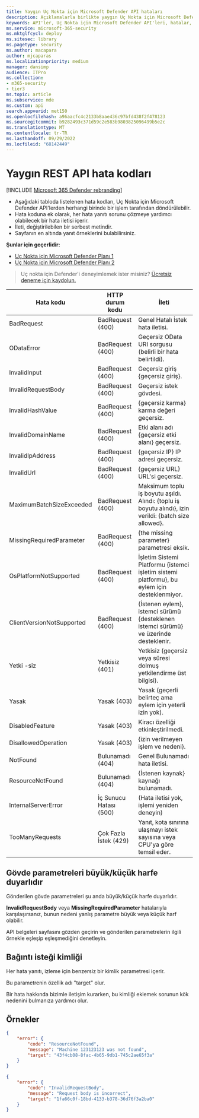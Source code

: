 ```yaml
---
title: Yaygın Uç Nokta için Microsoft Defender API hataları
description: Açıklamalarla birlikte yaygın Uç Nokta için Microsoft Defender API hatalarının listesi.
keywords: API'ler, Uç Nokta için Microsoft Defender API'leri, hatalar, sorun giderme
ms.service: microsoft-365-security
ms.mktglfcycl: deploy
ms.sitesec: library
ms.pagetype: security
ms.author: macapara
author: mjcaparas
ms.localizationpriority: medium
manager: dansimp
audience: ITPro
ms.collection:
- m365-security
- tier3
ms.topic: article
ms.subservice: mde
ms.custom: api
search.appverid: met150
ms.openlocfilehash: a96aacfc4c2133b8aae436c97bfd438f2f478123
ms.sourcegitcommit: b9282493c371d59c2e583b9803825096499b5e2c
ms.translationtype: MT
ms.contentlocale: tr-TR
ms.lasthandoff: 09/29/2022
ms.locfileid: "68142449"
---
```

# <a name="common-rest-api-error-codes"></a>Yaygın REST API hata kodları



[!INCLUDE [Microsoft 365 Defender rebranding](../../includes/microsoft-defender.md)]


* Aşağıdaki tabloda listelenen hata kodları, Uç Nokta için Microsoft Defender API'lerden herhangi birinde bir işlem tarafından döndürülebilir.
* Hata koduna ek olarak, her hata yanıtı sorunu çözmeye yardımcı olabilecek bir hata iletisi içerir.
* İleti, değiştirilebilen bir serbest metindir.
* Sayfanın en altında yanıt örneklerini bulabilirsiniz.

**Şunlar için geçerlidir:**
- [Uç Nokta için Microsoft Defender Planı 1](https://go.microsoft.com/fwlink/p/?linkid=2154037)
- [Uç Nokta için Microsoft Defender Planı 2](https://go.microsoft.com/fwlink/p/?linkid=2154037)


> Uç nokta için Defender'i deneyimlemek ister misiniz? [Ücretsiz deneme için kaydolun.](https://signup.microsoft.com/create-account/signup?products=7f379fee-c4f9-4278-b0a1-e4c8c2fcdf7e&ru=https://aka.ms/MDEp2OpenTrial?ocid=docs-wdatp-assignaccess-abovefoldlink)

Hata kodu|HTTP durum kodu|İleti
---|---|---
BadRequest|BadRequest (400)|Genel Hatalı İstek hata iletisi.
ODataError|BadRequest (400)|Geçersiz OData URI sorgusu (belirli bir hata belirtildi).
InvalidInput|BadRequest (400)|Geçersiz giriş {geçersiz giriş}.
InvalidRequestBody|BadRequest (400)|Geçersiz istek gövdesi.
InvalidHashValue|BadRequest (400)|{geçersiz karma} karma değeri geçersiz.
InvalidDomainName|BadRequest (400)|Etki alanı adı {geçersiz etki alanı} geçersiz.
InvalidIpAddress|BadRequest (400)|{geçersiz IP} IP adresi geçersiz.
InvalidUrl|BadRequest (400)|{geçersiz URL} URL'si geçersiz.
MaximumBatchSizeExceeded|BadRequest (400)|Maksimum toplu iş boyutu aşıldı. Alındı: {toplu iş boyutu alındı}, izin verildi: {batch size allowed}.
MissingRequiredParameter|BadRequest (400)|{the missing parameter} parametresi eksik.
OsPlatformNotSupported|BadRequest (400)|İşletim Sistemi Platformu {istemci işletim sistemi platformu}, bu eylem için desteklenmiyor.
ClientVersionNotSupported|BadRequest (400)|{İstenen eylem}, istemci sürümü {desteklenen istemci sürümü} ve üzerinde desteklenir.
Yetki -siz|Yetkisiz (401)|Yetkisiz (geçersiz veya süresi dolmuş yetkilendirme üst bilgisi).
Yasak|Yasak (403)|Yasak (geçerli belirteç ama eylem için yeterli izin yok).
DisabledFeature|Yasak (403)|Kiracı özelliği etkinleştirilmedi.
DisallowedOperation|Yasak (403)|{izin verilmeyen işlem ve nedeni}.
NotFound|Bulunamadı (404)|Genel Bulunamadı hata iletisi.
ResourceNotFound|Bulunamadı (404)|{İstenen kaynak} kaynağı bulunamadı.
InternalServerError|İç Sunucu Hatası (500)|(Hata iletisi yok, işlemi yeniden deneyin)
TooManyRequests|Çok Fazla İstek (429)|Yanıt, kota sınırına ulaşmayı istek sayısına veya CPU'ya göre temsil eder.

## <a name="body-parameters-are-case-sensitive"></a>Gövde parametreleri büyük/küçük harfe duyarlıdır

Gönderilen gövde parametreleri şu anda büyük/küçük harfe duyarlıdır.

**InvalidRequestBody** veya **MissingRequiredParameter** hatalarıyla karşılaşırsanız, bunun nedeni yanlış parametre büyük veya küçük harf olabilir.

API belgeleri sayfasını gözden geçirin ve gönderilen parametrelerin ilgili örnekle eşleşip eşleşmediğini denetleyin.

## <a name="correlation-request-id"></a>Bağıntı isteği kimliği

Her hata yanıtı, izleme için benzersiz bir kimlik parametresi içerir.

Bu parametrenin özellik adı "target" olur.

Bir hata hakkında bizimle iletişim kurarken, bu kimliği eklemek sorunun kök nedenini bulmanıza yardımcı olur.

## <a name="examples"></a>Örnekler

```json
{
    "error": {
        "code": "ResourceNotFound",
        "message": "Machine 123123123 was not found",
        "target": "43f4cb08-8fac-4b65-9db1-745c2ae65f3a"
    }
}
```

```json
{
    "error": {
        "code": "InvalidRequestBody",
        "message": "Request body is incorrect",
        "target": "1fa66c0f-18bd-4133-b378-36d76f3a2ba0"
    }
}
```
